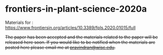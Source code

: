 # frontiers-in-plant-science-2020a
Materials for : https://www.frontiersin.org/articles/10.3389/fpls.2020.01015/full

<s>The paper has been accepted and the materials related to the paper will be released here soon. If you would like to be notified when the materials are posted here please email me at pravindran@wisc.edu.
